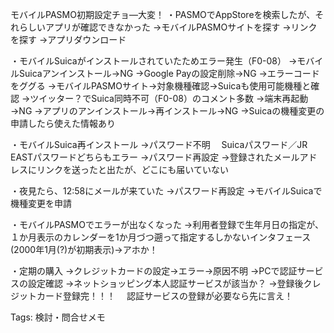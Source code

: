 モバイルPASMO初期設定チョ―大変！
・PASMOでAppStoreを検索したが、それらしいアプリが確認できなかった
→モバイルPASMOサイトを探す
→リンクを探す
→アプリダウンロード

・モバイルSuicaがインストールされていたためエラー発生（F0-08）
→モバイルSuicaアンインストール→NG
→Google Payの設定削除→NG
→エラーコードをググる
→モバイルPASMOサイト→対象機種確認→Suicaも使用可能機種と確認
→ツイッター？でSuica同時不可（F0-08）のコメント多数
→端末再起動→NG
→アプリのアンインストール→再インストール→NG
→Suicaの機種変更の申請したら使えた情報あり

・モバイルSuica再インストール
→パスワード不明
　Suicaパスワード／JR EASTパスワードどちらもエラー
→パスワード再設定
→登録されたメールアドレスにリンクを送ったと出たが、どこにも届いていない

・夜見たら、12:58にメールが来ていた
→パスワード再設定
→モバイルSuicaで機種変更を申請

・モバイルPASMOでエラーが出なくなった
→利用者登録で生年月日の指定が、１か月表示のカレンダーを1か月づつ遡って指定するしかないインタフェース(2000年1月(?)が初期表示)→アホか！

・定期の購入
→クレジットカードの設定→エラー→原因不明
→PCで認証サービスの設定確認
→ネットショッピング本人認証サービスが該当か？
→登録後クレジットカード登録完！！！
　認証サービスの登録が必要なら先に言え！



Tags:
  検討・問合せメモ